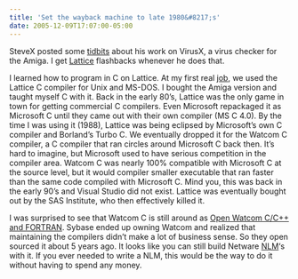 ```yaml
---
title: 'Set the wayback machine to late 1980&#8217;s'
date: 2005-12-09T17:07:00-05:00
---
```

SteveX posted some [tidbits](http://blog.stevex.net/index.php/2005/12/09/sober-virus-and-reminiscing-about-virusx/ "Sober Virus (and remininscing about VirusX)") about his work on VirusX, a virus checker for the Amiga. I get [Lattice](http://www.lattice.com/otherdos.htm) flashbacks whenever he does that. 

I learned how to program in C on Lattice. At my first real [job](http://www.stochos.com/), we used the Lattice C compiler for Unix and MS-DOS. I bought the Amiga version and taught myself C with it. Back in the early 80&#8217;s, Lattice was the only game in town for getting commercial C compilers. Even Microsoft repackaged it as Microsoft C until they came out with their own compiler (MS C 4.0). By the time I was using it (1988), Lattice was being eclipsed by Microsoft&#8217;s own C compiler and Borland&#8217;s Turbo C. We eventually dropped it for the Watcom C compiler, a C compiler that ran circles around Microsoft C back then. It&#8217;s hard to imagine, but Microsoft used to have serious competition in the compiler area. Watcom C was nearly 100% compatible with Microsoft C at the source level, but it would compiler smaller executable that ran faster than the same code compiled with Microsoft C. Mind you, this was back in the early 90&#8217;s and Visual Studio did not exist. Lattice was eventually bought out by the SAS Institute, who then effectively killed it.

I was surprised to see that Watcom C is still around as [Open Watcom C/C++ and FORTRAN](http://www.openwatcom.org/product/features_content.html). Sybase ended up owning Watcom and realized that maintaining the compilers didn&#8217;t make a lot of business sense. So they open sourced it about 5 years ago. It looks like you can still build Netware [NLM](http://en.wikipedia.org/wiki/NetWare_Loadable_Module)&#8216;s with it. If you ever needed to write a NLM, this would be the way to do it without having to spend any money.
